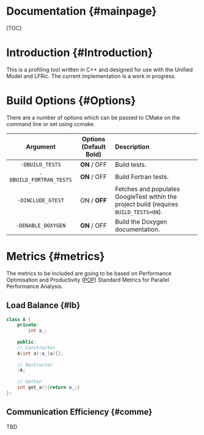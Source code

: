Documentation {#mainpage}
=============
[TOC]

# Introduction {#Introduction}

This is a profiling tool written in C++ and designed for use with the Unified
Model and LFRic.
The current implementation is a work in progress.

# Build Options {#Options}

There are a number of options which can be passed to CMake on the command line
or set using ccmake.

Argument | Options (Default **Bold**)| Description
:---:|:---:|:---
 `-DBUILD_TESTS`           |  **ON** / OFF | Build tests.
 `-DBUILD_FORTRAN_TESTS`   |  **ON** / OFF | Build Fortran tests.
 `-DINCLUDE_GTEST`         |  ON / **OFF** | Fetches and populates GoogleTest within the project build (requires `BUILD_TESTS=ON`).
 `-DENABLE_DOXYGEN`        |  **ON** / OFF | Build the Doxygen documentation.


# Metrics  {#metrics}

The metrics to be included are going to be based on Performance Optimisation
and Productivity (<a href="https://pop-coe.eu/node/69">POP</a>) Standard Metrics 
for Parallel Performance Analysis.

## Load Balance {#lb}

~~~~~~~~~~~~~~~~~~~~~~~cpp
class A {
    private:
        int a_;
        
    public:
    // Constructor
    A(int a):a_(a){};
    
    // Destructor
    ~A;
    
    // Getter
    int get_a(){return a_;}
};
~~~~~~~~~~~~~~~~~~~~~~~

## Communication Efficiency {#comme}

TBD

